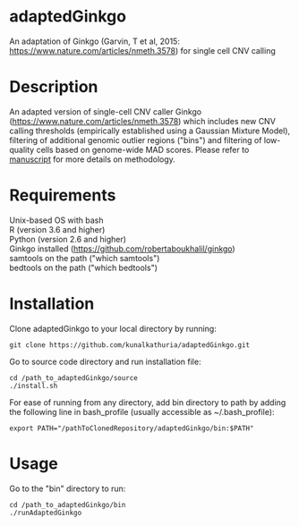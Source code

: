# adaptedGinkgo
An adaptation of Ginkgo (Garvin, T et al, 2015: https://www.nature.com/articles/nmeth.3578) for single cell CNV calling
# Description
An adapted version of single-cell CNV caller Ginkgo (https://www.nature.com/articles/nmeth.3578) which includes new CNV calling thresholds (empirically established using a Gaussian Mixture Model), filtering of additional genomic outlier regions ("bins") and filtering of low-quality cells based on genome-wide MAD scores. Please refer to [manuscript]() for more details on methodology.
# Requirements
Unix-based OS with bash  
R (version 3.6 and higher)  
Python (version 2.6 and higher)  
Ginkgo installed (https://github.com/robertaboukhalil/ginkgo)  
samtools on the path ("which samtools")  
bedtools on the path  ("which bedtools") 
# Installation
Clone adaptedGinkgo to your local directory by running:
```
git clone https://github.com/kunalkathuria/adaptedGinkgo.git
```
Go to source code directory and run installation file:
```
cd /path_to_adaptedGinkgo/source
./install.sh
```
For ease of running from any directory, add bin directory to path by adding the following line in bash_profile (usually accessible as ~/.bash_profile):
```
export PATH="/pathToClonedRepository/adaptedGinkgo/bin:$PATH"
```
# Usage
Go to the "bin" directory to run:
```
cd /path_to_adaptedGinkgo/bin
./runAdaptedGinkgo
```
